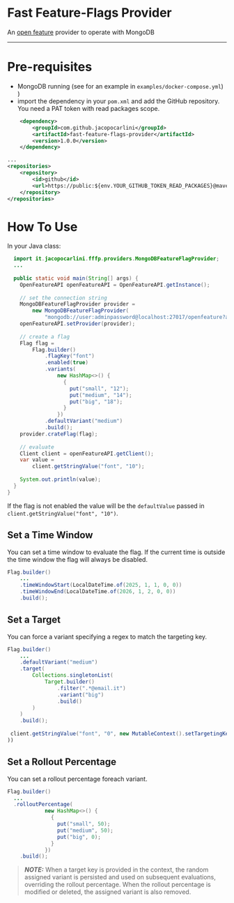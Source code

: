 # Fast Feature-Flags Provider
An [open feature](https://openfeature.dev/) provider to operate with MongoDB

---

# Pre-requisites
- MongoDB running (see for an example in `examples/docker-compose.yml`) )
- import the dependency in your `pom.xml` and add the GitHub repository. You need a PAT token with read packages scope.
``` xml
    <dependency>
        <groupId>com.github.jacopocarlini</groupId>
        <artifactId>fast-feature-flags-provider</artifactId>
        <version>1.0.0</version>
    </dependency>

...
<repositories>
    <repository>
        <id>github</id>
        <url>https://public:${env.YOUR_GITHUB_TOKEN_READ_PACKAGES}@maven.pkg.github.com/jacopocarlini/fast-feature-flags-provider</url>
    </repository>
</repositories>
```

# How To Use

In your Java class:
``` java
  import it.jacopocarlini.fffp.providers.MongoDBFeatureFlagProvider;
  ...
  
  public static void main(String[] args) {
    OpenFeatureAPI openFeatureAPI = OpenFeatureAPI.getInstance();
    
    // set the connection string
    MongoDBFeatureFlagProvider provider =
        new MongoDBFeatureFlagProvider(
            "mongodb://user:adminpassword@localhost:27017/openfeature?authSource=admin");
    openFeatureAPI.setProvider(provider);
    
    // create a flag
    Flag flag =
        Flag.builder()
            .flagKey("font")
            .enabled(true)
            .variants(
                new HashMap<>() {
                  {
                    put("small", "12");
                    put("medium", "14");
                    put("big", "18");
                  }
                })
            .defaultVariant("medium")
            .build();
    provider.crateFlag(flag);
    
    // evaluate
    Client client = openFeatureAPI.getClient();
    var value =
        client.getStringValue("font", "10");
    
    System.out.println(value);
  }
}
```

If the flag is not enabled the value will be the `defaultValue` passed in `client.getStringValue("font", "10")`. 

## Set a Time Window
You can set a time window to evaluate the flag. 
If the current time is outside the time window the flag will always be  disabled.
``` java
Flag.builder()
    ...
    .timeWindowStart(LocalDateTime.of(2025, 1, 1, 0, 0))
    .timeWindowEnd(LocalDateTime.of(2026, 1, 2, 0, 0))
    .build();
```

## Set a Target

You can force a variant specifying a regex to match the targeting key.

``` java
Flag.builder()
    ...
    .defaultVariant("medium")
    .target(
        Collections.singletonList(
            Target.builder()
                .filter(".*@email.it")
                .variant("big")
                .build()
        )
    )
    .build();
    
 client.getStringValue("font", "0", new MutableContext().setTargetingKey("nickname@email.it"));
))
```

## Set a Rollout Percentage
You can set a rollout percentage foreach variant.

``` java
Flag.builder()
  ...
  .rolloutPercentage(
            new HashMap<>() {
              {
                put("small", 50);
                put("medium", 50);
                put("big", 0);
              }
            })
    .build();
```

> **_NOTE:_** When a target key is provided in the context, 
> the random assigned variant is persisted and used on subsequent evaluations, overriding the rollout percentage.
> When the rollout percentage is modified or deleted, the assigned variant is also removed.
